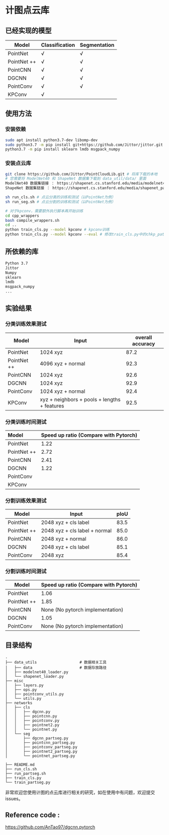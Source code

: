 # 计图点云库

## 已经实现的模型

| Model       | Classification | Segmentation |
| ----------- | -------------- | ------------ |
| PointNet    | √              | √            |
| PointNet ++ | √              | √            |
| PointCNN    | √              | √            |
| DGCNN       | √              | √            |
| PointConv   | √              | √            |
| KPConv      | √              |              |

## 使用方法 

### 安装依赖

```bash
sudo apt install python3.7-dev libomp-dev
sudo python3.7 -m pip install git+https://github.com/Jittor/jittor.git
python3.7 -m pip install sklearn lmdb msgpack_numpy
```
### 安装点云库

```bash
git clone https://github.com/Jittor/PointCloudLib.git # 将库下载的本地
# 您需要将 ModelNet40 和 ShapeNet 数据集下载到 data_util/data/ 里面
ModelNet40 数据集链接 ： https://shapenet.cs.stanford.edu/media/modelnet40_normal_resampled.zip 
ShapeNet 数据集链接 ： https://shapenet.cs.stanford.edu/media/shapenet_part_seg_hdf5_data.zip 

sh run_cls.sh # 点云分类的训练和测试（以PointNet为例） 
sh run_seg.sh # 点云分割的训练和测试（以PointNet为例）

# 对于kpconv，需要额外执行脚本再开始训练
cd cpp_wrappers
bash compile_wrappers.sh
cd ..
python train_cls.py --model kpconv # kpconv训练
python train_cls.py --model kpconv --eval # 修改train_cls.py中的chkp_path指定模型进行测试
```

## 所依赖的库 

```bash
Python 3.7
Jittor 
Numpy
sklearn
lmdb
msgpack_numpy
...
```



## 实验结果

### 分类训练效果测试

| Model       | Input             | overall accuracy |
| ----------- | ----------------- | ---------------- |
| PointNet    | 1024 xyz          | 87.2             |
| PointNet ++ | 4096 xyz + normal | 92.3             |
| PointCNN    | 1024 xyz          | 92.6             |
| DGCNN       | 1024 xyz          | 92.9             |
| PointConv   | 1024 xyz + normal | 92.4             |
| KPConv      | xyz + neighbors + pools + lengths + features | 92.5             |

### 分类训练时间测试

| Model       | Speed up ratio (Compare with Pytorch) |
| :---------- | ------------------------------------- |
| PointNet    | 1.22                                  |
| PointNet ++ | 2.72                                  |
| PointCNN    | 2.41                                  |
| DGCNN       | 1.22                                  |
| PointConv   |                                       |
| KPConv      |                                       |

### 分割训练效果测试

| Model       | Input                         | pIoU |
| ----------- | ----------------------------- | ---- |
| PointNet    | 2048 xyz + cls label          | 83.5 |
| PointNet ++ | 2048 xyz + cls label + normal | 85.0 |
| PointCNN    | 2048 xyz + normal             | 86.0 |
| DGCNN       | 2048 xyz + cls label          | 85.1 |
| PointConv   | 2048 xyz                      | 85.4 |

### 分割训练时间测试

| Model       | Speed up ratio (Compare with Pytorch) |
| ----------- | ------------------------------------- |
| PointNet    | 1.06                                  |
| PointNet ++ | 1.85                                  |
| PointCNN    | None (No pytorch implementation)      |
| DGCNN       | 1.05                                  |
| PointConv   | None (No pytorch implementation)      |

## 目录结构

```
.
├── data_utils                   # 数据相关工具
│   ├── data                     # 数据存放路径
│   ├── modelnet40_loader.py
│   └── shapenet_loader.py
├── misc
│   ├── layers.py
│   ├── ops.py
│   ├── pointconv_utils.py
│   └── utils.py
├── networks
│   ├── cls
│   │   ├── dgcnn.py
│   │   ├── pointcnn.py
│   │   ├── pointconv.py
│   │   ├── pointnet2.py
│   │   └── pointnet.py
│   └── seg
│       ├── dgcnn_partseg.py
│       ├── pointcnn_partseg.py
│       ├── pointconv_partseg.py
│       ├── pointnet2_partseg.py
│       └── pointnet_partseg.py

├── README.md
├── run_cls.sh
├── run_partseg.sh
├── train_cls.py
└── train_partseg.py
```

非常欢迎您使用计图的点云库进行相关的研究，如在使用中有问题，欢迎提交 issues。
## Reference code :
https://github.com/AnTao97/dgcnn.pytorch
